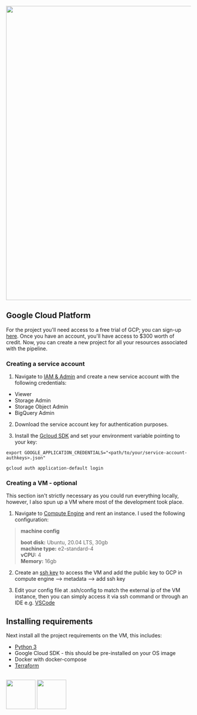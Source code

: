  <p align="center">
 <picture>
<img src="https://github.com/jackv-murray/lastfm_scrobble_analysis/blob/main/assets/section%201.png" width="800">
 </picture>
 </p>


## Google Cloud Platform
For the project you'll need access to a free trial of GCP; you can sign-up [here](https://cloud.google.com/free). Once you have an account, you'll have access to $300 worth of credit. Now, you can create a new project for all your resources associated with the pipeline. 

### Creating a service account
1. Navigate to [IAM & Admin](https://console.cloud.google.com/iam-admin/iam?project=de-zoomcamp-test) and create a new service account with the following credentials:

* Viewer
* Storage Admin
* Storage Object Admin
* BigQuery Admin

2. Download the service account key for authentication purposes. 

3. Install the [Gcloud SDK](https://cloud.google.com/sdk/docs/install-sdk) and set your environment variable pointing to your key:

```
export GOOGLE_APPLICATION_CREDENTIALS="<path/to/your/service-account-authkeys>.json"

gcloud auth application-default login
```

### Creating a VM - optional
This section isn't strictly necessary as you could run everything locally, however, I also spun up a VM where most of the development took place.

1. Navigate to [Compute Engine](https://console.cloud.google.com/compute/instances?) and rent an instance. I used the following configuration:

> **machine config**
> 
> **boot disk:** Ubuntu, 20.04 LTS, 30gb <br/>
> **machine type:** e2-standard-4 <br/>
> **vCPU:** 4 <br/>
> **Memory:** 16gb

2. Create an [ssh key](https://cloud.google.com/compute/docs/connect/create-ssh-keys#gcloud) to access the VM and add the public key to GCP in compute engine --> metadata --> add ssh key

3. Edit your config file at .ssh/config to match the external ip of the VM instance, then you can simply access it via ssh command or through an IDE e.g. [VSCode](https://medium.com/@ivanzhd/vscode-sftp-connection-to-compute-engine-on-google-cloud-platform-gcloud-9312797d56eb)


   
## Installing requirements
Next install all the project requirements on the VM, this includes:

* [Python 3](https://repo.anaconda.com/archive/Anaconda3-2022.10-Linux-x86_64.sh)
* Google Cloud SDK - this should be pre-installed on your OS image
* Docker with docker-compose
* [Terraform](https://www.terraform.io/downloads)

##
[<img src="https://github.com/jackv-murray/lastfm_scrobble_analysis/blob/main/assets/home.png" width="80">](https://github.com/jackv-murray/lastfm_scrobble_analysis)
[<img src="https://github.com/jackv-murray/lastfm_scrobble_analysis/blob/main/assets/next.png" width="80">](https://github.com/jackv-murray/lastfm_scrobble_analysis/blob/main/reproducibility/infrastructure_deployment.md)

